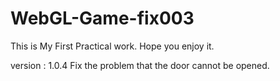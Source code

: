 # WebGL-Game-fix003
This is My First Practical work. Hope you enjoy it.

version : 1.0.4
Fix the problem that the door cannot be opened.
